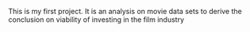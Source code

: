 This is my first project. It is an analysis on movie data sets to derive the conclusion on viability of investing in the film industry

